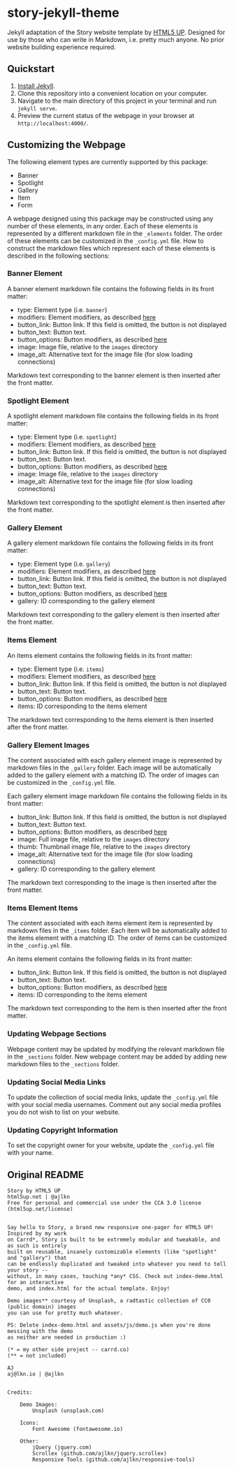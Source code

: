 # story-jekyll-theme
Jekyll adaptation of the Story website template by [HTML5 UP](https://html5up.net).  Designed for use by those who can write in Markdown, i.e. pretty much anyone.  No prior website building experience required.

## Quickstart

 1. [Install Jekyll](https://jekyllrb.com/docs/installation/).
 2. Clone this repository into a convenient location on your computer.
 3. Navigate to the main directory of this project in your terminal and run `jekyll serve`.
 4. Preview the current status of the webpage in your browser at `http://localhost:4000/`.

## Customizing the Webpage

The following element types are currently supported by this package:
 - Banner
 - Spotlight
 - Gallery
 - Item
 - Form

A webpage designed using this package may be constructed using any number of these elements, in any order.  Each of these elements is represented by a different markdown file in the `_elements` folder.  The order of these elements can be customized in the `_config.yml` file.  How to construct the markdown files which represent each of these elements is described in the following sections:

### Banner Element

A banner element markdown file contains the following fields in its front matter: 
 - type: Element type (i.e. `banner`)
 - modifiers: Element modifiers, as described [here](https://html5up.net/uploads/demos/story/)
 - button_link: Button link.  If this field is omitted, the button is not displayed
 - button_text: Button text.
 - button_options: Button modifiers, as described [here](https://html5up.net/uploads/demos/story/)
 - image: Image file, relative to the `images` directory
 - image_alt: Alternative text for the image file (for slow loading connections)

Markdown text corresponding to the banner element is then inserted after the front matter.

### Spotlight Element

A spotlight element markdown file contains the following fields in its front matter: 
 - type: Element type (i.e. `spotlight`)
 - modifiers: Element modifiers, as described [here](https://html5up.net/uploads/demos/story/)
 - button_link: Button link.  If this field is omitted, the button is not displayed
 - button_text: Button text.
 - button_options: Button modifiers, as described [here](https://html5up.net/uploads/demos/story/)
 - image: Image file, relative to the `images` directory
 - image_alt: Alternative text for the image file (for slow loading connections)

Markdown text corresponding to the spotlight element is then inserted after the front matter.

### Gallery Element

A gallery element markdown file contains the following fields in its front matter: 
 - type: Element type (i.e. `gallery`)
 - modifiers: Element modifiers, as described [here](https://html5up.net/uploads/demos/story/)
 - button_link: Button link.  If this field is omitted, the button is not displayed
 - button_text: Button text.
 - button_options: Button modifiers, as described [here](https://html5up.net/uploads/demos/story/)
 - gallery: ID corresponding to the gallery element

Markdown text corresponding to the gallery element is then inserted after the front matter.

### Items Element

An items element contains the following fields in its front matter: 
 - type: Element type (i.e. `items`)
 - modifiers: Element modifiers, as described [here](https://html5up.net/uploads/demos/story/)
 - button_link: Button link.  If this field is omitted, the button is not displayed
 - button_text: Button text.
 - button_options: Button modifiers, as described [here](https://html5up.net/uploads/demos/story/)
 - items: ID corresponding to the items element

The markdown text corresponding to the items element is then inserted after the front matter.

### Gallery Element Images

The content associated with each gallery element image is represented by markdown files in the `_gallery` folder.  Each image will be automatically added to the gallery element with a matching ID.  The order of images can be customized in the `_config.yml` file.

Each gallery element image markdown file contains the following fields in its front matter:
 - button_link: Button link.  If this field is omitted, the button is not displayed
 - button_text: Button text.
 - button_options: Button modifiers, as described [here](https://html5up.net/uploads/demos/story/)
 - image: Full image file, relative to the `images` directory
 - thumb: Thumbnail image file, relative to the `images` directory
 - image_alt: Alternative text for the image file (for slow loading connections)
 - gallery: ID corresponding to the gallery element

The markdown text corresponding to the image is then inserted after the front matter.

### Items Element Items

The content associated with each items element item is represented by markdown files in the `_items` folder.  Each item will be automatically added to the items element with a matching ID.  The order of items can be customized in the `_config.yml` file.

An items element contains the following fields in its front matter: 
 - button_link: Button link.  If this field is omitted, the button is not displayed
 - button_text: Button text.
 - button_options: Button modifiers, as described [here](https://html5up.net/uploads/demos/story/)
 - items: ID corresponding to the items element

The markdown text corresponding to the item is then inserted after the front matter.

### Updating Webpage Sections

Webpage content may be updated by modifying the relevant markdown file in the `_sections` folder.  New webpage content may be added by adding new markdown files to the `_sections` folder.

### Updating Social Media Links

To update the collection of social media links, update the `_config.yml` file with your social media usernames.  Comment out any social media profiles you do not wish to list on your website. 

### Updating Copyright Information

To set the copyright owner for your website, update the `_config.yml` file with your name.

## Original README
```
Story by HTML5 UP
html5up.net | @ajlkn
Free for personal and commercial use under the CCA 3.0 license (html5up.net/license)


Say hello to Story, a brand new responsive one-pager for HTML5 UP! Inspired by my work
on Carrd*, Story is built to be extremely modular and tweakable, and as such is entirely
built on reusable, insanely customizable elements (like "spotlight" and "gallery") that
can be endlessly duplicated and tweaked into whatever you need to tell your story --
without, in many cases, touching *any* CSS. Check out index-demo.html for an interactive
demo, and index.html for the actual template. Enjoy!

Demo images** courtesy of Unsplash, a radtastic collection of CC0 (public domain) images
you can use for pretty much whatever.

PS: Delete index-demo.html and assets/js/demo.js when you're done messing with the demo
as neither are needed in production :)

(* = my other side project -- carrd.co)
(** = not included)

AJ
aj@lkn.io | @ajlkn


Credits:

	Demo Images:
		Unsplash (unsplash.com)

	Icons:
		Font Awesome (fontawesome.io)

	Other:
		jQuery (jquery.com)
		Scrollex (github.com/ajlkn/jquery.scrollex)
		Responsive Tools (github.com/ajlkn/responsive-tools)
```
